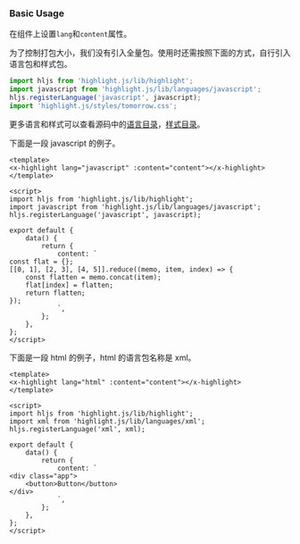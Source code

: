 ### Basic Usage

在组件上设置`lang`和`content`属性。

为了控制打包大小，我们没有引入全量包。使用时还需按照下面的方式，自行引入语言包和样式包。

``` js
import hljs from 'highlight.js/lib/highlight';
import javascript from 'highlight.js/lib/languages/javascript';
hljs.registerLanguage('javascript', javascript);
import 'highlight.js/styles/tomorrow.css';
```

更多语言和样式可以查看源码中的[语言目录](https://github.com/highlightjs/highlight.js/tree/master/src/languages)，[样式目录](https://github.com/highlightjs/highlight.js/tree/master/src/styles)。

下面是一段 javascript 的例子。

``` vue
<template>
<x-highlight lang="javascript" :content="content"></x-highlight>
</template>

<script>
import hljs from 'highlight.js/lib/highlight';
import javascript from 'highlight.js/lib/languages/javascript';
hljs.registerLanguage('javascript', javascript);

export default {
    data() {
        return {
            content: `
const flat = {};
[[0, 1], [2, 3], [4, 5]].reduce((memo, item, index) => {
    const flatten = memo.concat(item);
    flat[index] = flatten;
    return flatten;
});
            `,
        };
    },
};
</script>
```

下面是一段 html 的例子，html 的语言包名称是 xml。

``` vue
<template>
<x-highlight lang="html" :content="content"></x-highlight>
</template>

<script>
import hljs from 'highlight.js/lib/highlight';
import xml from 'highlight.js/lib/languages/xml';
hljs.registerLanguage('xml', xml);

export default {
    data() {
        return {
            content: `
<div class="app">
    <button>Button</button>
</div>
            `,
        };
    },
};
</script>
```
